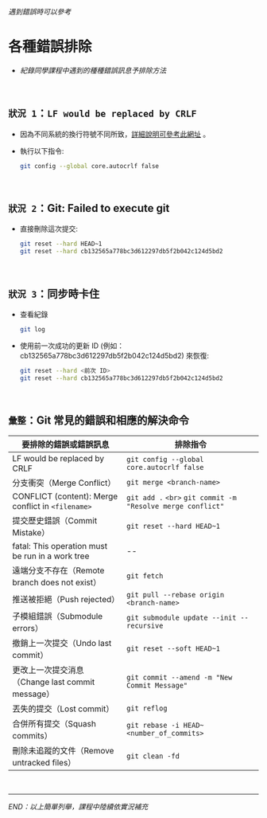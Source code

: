 _遇到錯誤時可以參考_

# 各種錯誤排除

- _紀錄同學課程中遇到的種種錯誤訊息予排除方法_

<br>

## `狀況 1`：`LF would be replaced by CRLF` 

- 因為不同系統的換行符號不同所致，[詳細說明可參考此網址](https://linuxhint.com/fix-lf-will-replaced-by-crlf-warning-in-gif/) 。


- 執行以下指令:

  ```bash
  git config --global core.autocrlf false
  ```

<br>

## `狀況 2`：Git: Failed to execute git

- 直接刪除這次提交:

  ```bash
  git reset --hard HEAD~1
  git reset --hard cb132565a778bc3d612297db5f2b042c124d5bd2
  ```

<br>

## `狀況 3`：同步時卡住

- 查看紀錄

  ```bash
  git log
  ```
- 使用前一次成功的更新 ID (例如：cb132565a778bc3d612297db5f2b042c124d5bd2) 來恢復:

  ```bash
  git reset --hard <前次 ID>
  git reset --hard cb132565a778bc3d612297db5f2b042c124d5bd2
  ```

<br>

## `彙整`：Git 常見的錯誤和相應的解決命令

| 要排除的錯誤或錯誤訊息                               | 排除指令                                                          |
| ---------------------------------------------------- | ----------------------------------------------------------------- |
| LF would be replaced by CRLF                         | `git config --global core.autocrlf false`                       |
| 分支衝突（Merge Conflict）                           | `git merge <branch-name>`                                       |
| CONFLICT (content): Merge conflict in `<filename>` | `git add .` `<br>` `git commit -m "Resolve merge conflict"` |
| 提交歷史錯誤（Commit Mistake）                       | `git reset --hard HEAD~1`                                       |
| fatal: This operation must be run in a work tree     | --                                                                |
| 遠端分支不存在（Remote branch does not exist）       | `git fetch`                                                     |
| 推送被拒絕（Push rejected）                          | `git pull --rebase origin <branch-name>`                        |
| 子模組錯誤（Submodule errors）                       | `git submodule update --init --recursive`                       |
| 撤銷上一次提交（Undo last commit）                   | `git reset --soft HEAD~1`                                       |
| 更改上一次提交消息（Change last commit message）     | `git commit --amend -m "New Commit Message"`                    |
| 丟失的提交（Lost commit）                            | `git reflog`                                                    |
| 合併所有提交（Squash commits）                       | `git rebase -i HEAD~<number_of_commits>`                        |
| 刪除未追蹤的文件（Remove untracked files）           | `git clean -fd`                                                 |

<br>

---

_END：以上簡單列舉，課程中陸續依實況補充_
